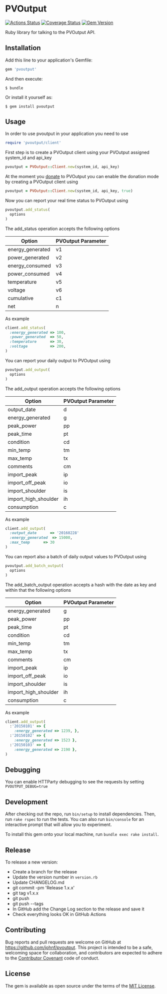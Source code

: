 # PVOutput

[![Actions Status](https://github.com/johnf/pvoutput/workflows/Test/badge.svg)](https://github.com/johnf/pvoutput/actions)
[![Coverage Status](https://coveralls.io/repos/johnf/pvoutput/badge.svg?branch=master&service=github)](https://coveralls.io/github/johnf/pvoutput?branch=master)
[![Gem Version](https://badge.fury.io/rb/pvoutput.svg)](http://badge.fury.io/rb/pvoutput)


Ruby library for talking to the PVOutput API.

## Installation

Add this line to your application's Gemfile:

```ruby
gem 'pvoutput'
```

And then execute:

    $ bundle

Or install it yourself as:

    $ gem install pvoutput

## Usage

In order to use pvoutput in your application you need to use

```ruby
require 'pvoutput/client'
```

First step is to create a PVOutput client using your PVOutput assigned system_id and api_key

```ruby
pvoutput = PVOutput::Client.new(system_id, api_key)
```

At the moment you [donate](http://pvoutput.org/donate.jsp) to PVOutput you can enable the donation mode by creating a PVOutput client using

```ruby
pvoutput = PVOutput::Client.new(system_id, api_key, true)
```

Now you can report your real time status to PVOutput using

```ruby
pvoutput.add_status(
  options
)
```

The add_status operation accepts the following options

| Option           | PVOutput Parameter |
| ---------------- | ------------------ |
| energy_generated | v1 |
| power_generated  | v2 |
| energy_consumed  | v3 |
| power_consumed   | v4 |
| temperature      | v5 |
| voltage          | v6 |
| cumulative       | c1 |
| net              | n |

As example

```ruby
client.add_status(
  :energy_generated => 100,
  :power_generated  => 50,
  :temperature      => 30,
  :voltage          => 200,
)
```

You can report your daily output to PVOutput using

```ruby
pvoutput.add_output(
  options
)
```

The add_output operation accepts the following options

| Option                | PVOutput Parameter |
| --------------------- | ------------------ |
| output_date           | d |
| energy_generated      | g |
| peak_power            | pp |
| peak_time             | pt |
| condition             | cd |
| min_temp              | tm |
| max_temp              | tx |
| comments              | cm |
| import_peak           | ip |
| import_off_peak       | io |
| import_shoulder       | is |
| import_high_shoulder  | ih |
| consumption           | c |

As example

```ruby
client.add_output(
  :output_date      => '20160228'
  :energy_generated  => 15000,
  :max_temp      => 30
)
```

You can report also a batch of daily output values to PVOutput using

```ruby
pvoutput.add_batch_output(
  options
)
```

The add_batch_output operation accepts a hash with the date as key and within that the following options

| Option                | PVOutput Parameter |
| --------------------- | ------------------ |
| energy_generated      | g |
| peak_power            | pp |
| peak_time             | pt |
| condition             | cd |
| min_temp              | tm |
| max_temp              | tx |
| comments              | cm |
| import_peak           | ip |
| import_off_peak       | io |
| import_shoulder       | is |
| import_high_shoulder  | ih |
| consumption           | c |

As example

```ruby
client.add_output(
  :'20150101' => {
    :energy_generated => 1239, },
  :'20150102' => {
    :energy_generated => 1523 },
  :'20150103' => {
    :energy_generated => 2190 },
)
```

## Debugging

You can enable HTTParty debugging to see the requests by setting `PVOUTPUT_DEBUG=true`

## Development

After checking out the repo, run `bin/setup` to install dependencies. Then, run `rake rspec` to run the tests. You can also run `bin/console` for an interactive prompt that will allow you to experiment.

To install this gem onto your local machine, run `bundle exec rake install`.

## Release

To release a new version:
  * Create a branch for the release
  * Update the version number in `version.rb`
  * Update CHANGELOG.md
  * git commit -pm 'Release 1.x.x'
  * git tag v1.x.x
  * git push
  * git push --tags
  * In GitHub add the Change Log section to the release and save it
  * Check everything looks OK in GitHub Actions

## Contributing

Bug reports and pull requests are welcome on GitHub at https://github.com/johnf/pvoutput. This project is intended to be a safe, welcoming space for collaboration, and contributors are expected to adhere to the [Contributor Covenant](http://contributor-covenant.org) code of conduct.


## License

The gem is available as open source under the terms of the [MIT License](http://opensource.org/licenses/MIT).

